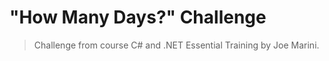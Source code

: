 # "How Many Days?" Challenge

> Challenge from course C# and .NET Essential Training by Joe Marini.

